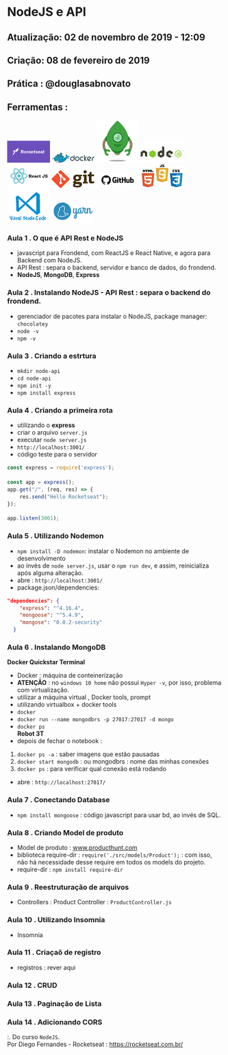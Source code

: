 # NodeJS e API

## Atualização: 02 de novembro de 2019 - 12:09
## Criação: 08 de fevereiro de 2019
## Prática : @douglasabnovato

## Ferramentas : 

![Rocketseat](/images/logo-rocketseat.png)
![Docker](/images/logo-docker.png)
![Robo 3T](/images/logo-robo3t.png)
![Nodejs](/images/logo-nodejs.png)
![ReactJS](/images/logo-reactjs.jpg)
![Git](/images/logo-git.png)
![Github](/images/logo-github.png)
![HTML/CSS/Javascript](/images/logo-html-css-js.jpeg)
![VSCode](/images/logo-VSCode.png)
![Yarn](/images/logo-yarn.png)

### Aula 1 . O que é API Rest e NodeJS
- javascript para Frondend, com ReactJS e React Native, e agora para Backend com NodeJS.
- API Rest : separa o backend, servidor e banco de dados, do frondend.
- **NodeJS**, **MongoDB**, **Express**

### Aula 2 . Instalando NodeJS - API Rest : separa o backend do frondend.
- gerenciador de pacotes para instalar o NodeJS, package manager: `chocolatey`
- `node -v`
- `npm -v`

### Aula 3 . Criando a estrtura
- `mkdir node-api`
- `cd node-api`
- `npm init -y`
- `npm install express`

### Aula 4 . Criando a primeira rota
- utilizando o **express**
- criar o arquivo `server.js`
- executar `node server.js`
- `http://localhost:3001/`
- código teste para o servidor
````javascript
const express = require('express');

const app = express();
app.get("/", (req, res) => {
    res.send("Hello Rocketseat");
});

app.listen(3001);
````

### Aula 5 . Utilizando Nodemon
- `npm install -D nodemon`: instalar o Nodemon no ambiente de desenvolvimento
- ao invés de `node server.js`, usar o `npm run dev`, e assim, reinicializa após alguma alteração.
- abre : `http://localhost:3001/`
- package.json/dependencies:
```json
"dependencies": {
    "express": "^4.16.4",
    "mongoose": "^5.4.9",
    "mongose": "0.0.2-security"
  }
```

### Aula 6 . Instalando MongoDB
**Docker Quickstar Terminal**
- Docker : máquina de conteinerização
- **ATENÇÃO** : no `windows 10 home` não possui `Hyper -v`, por isso, problema com virtualização.
- utilizar a máquina virtual , Docker tools, prompt
- utilizando virtualbox + docker tools
- `docker`
- `docker run --name mongodbrs -p 27017:27017 -d mongo`
- `docker ps`<br>
**Robot 3T**
- depois de fechar o notebook :
1. `docker ps -a` : saber imagens que estão pausadas
2. `docker start mongodb` : ou mongodbrs : nome das minhas conexões
3. `docker ps` : para verificar qual conexão está rodando
- abre : `http://localhost:27017/`

### Aula 7 . Conectando Database
- ```npm install mongoose``` : código javascript para usar bd, ao invés de SQL.

### Aula 8 . Criando Model de produto
- Model de produto : www.producthunt.com
- biblioteca require-dir : `require('./src/models/Product');` : com isso, não há necessidade desse require em todos os models do projeto.
- require-dir : `npm install require-dir`

### Aula 9 . Reestruturação de arquivos
- Controllers : Product Controller : `ProductController.js`

### Aula 10 . Utilizando Insomnia
- Insomnia 

### Aula 11 . Criaçaõ de registro
- registros : rever aqui

### Aula 12 . CRUD

### Aula 13 . Paginação de Lista

### Aula 14 . Adicionando CORS


:. Do curso `NodeJS`. <br/>
Por Diego Fernandes - Rocketseat : https://rocketseat.com.br/